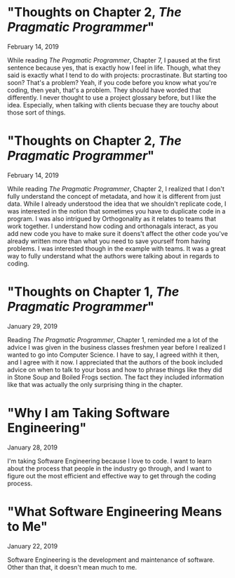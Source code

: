 # "Thoughts on Chapter 2, *The Pragmatic Programmer*"
February 14, 2019

While reading *The Pragmatic Programmer*, Chapter 7, I paused at the first sentence because yes, that is exactly how I feel in life. Though, what they said is exactly what I tend to do with projects: procrastinate. But starting too soon? That's a problem? Yeah, if you code before you know what you're coding, then yeah, that's a problem. They should have worded that differently. I never thought to use a project glossary before, but I like the idea. Especially, when talking with clients becuase they are touchy about those sort of things.


# "Thoughts on Chapter 2, *The Pragmatic Programmer*"
February 14, 2019

  While reading *The Pragmatic Programmer*, Chapter 2, I realized that I don't fully understand the concept of metadata, and how it is different from just data. While I already understood the idea that we shouldn't replicate code, I was interested in the notion that sometimes you have to duplicate code in a program. I was also intrigued by Orthogonality as it relates to teams that work together. I understand how coding and orthonagals interact, as you add new code you have to make sure it doens't affect the other code you've already written more than what you need to save yourself from having problems. I was interested though in the example with teams. It was a great way to fully understand what the authors were talking about in regards to coding.


# "Thoughts on Chapter 1, *The Pragmatic Programmer*"
January 29, 2019

  Reading *The Pragmatic Programmer*, Chapter 1, reminded me a lot of the advice I was given in the business classes freshmen year before I realized I wanted to go into Computer Science. I have to say, I agreed withh it then, and I agree with it now. I appreciated that the authors of the book included advice on when to talk to your boss and how to phrase things like they did in Stone Soup and Boiled Frogs section. The fact they included information like that was actually the only surprising thing in the chapter. 
  

# "Why I am Taking Software Engineering"
January 28, 2019
  
  I'm taking Software Engineering because I love to code. I want to learn about the process that people in the industry go through, and I want to figure out the most efficient and effective way to get through the coding process. 


# "What Software Engineering Means to Me" 
January 22, 2019

  Software Engineering is the development and maintenance of software. Other than that, it doesn't mean much to me.

